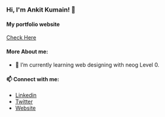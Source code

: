 ### Hi, I'm Ankit Kumain! 👋

#### My portfolio website
[Check Here](https://ankitkumain.netlify.app/)

#### More About me:

- 🌱 I’m currently learning web designing with neog Level 0.

#### 📫 Connect with me:  
* [Linkedin](https://www.linkedin.com/in/ankit-kumain-4124a21b3/)
* [Twitter](https://twitter.com/Ankit_k10)
* [Website](https://ankitkumain.netlify.app/)
